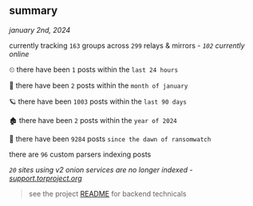 
## summary
_january 2nd, 2024_

currently tracking `163` groups across `299` relays & mirrors - _`102` currently online_

⏲ there have been `1` posts within the `last 24 hours`

🦈 there have been `2` posts within the `month of january`

🪐 there have been `1003` posts within the `last 90 days`

🏚 there have been `2` posts within the `year of 2024`

🦕 there have been `9284` posts `since the dawn of ransomwatch`

there are `96` custom parsers indexing posts

_`20` sites using v2 onion services are no longer indexed - [support.torproject.org](https://support.torproject.org/onionservices/v2-deprecation/)_

> see the project [README](https://github.com/joshhighet/ransomwatch#ransomwatch--) for backend technicals
